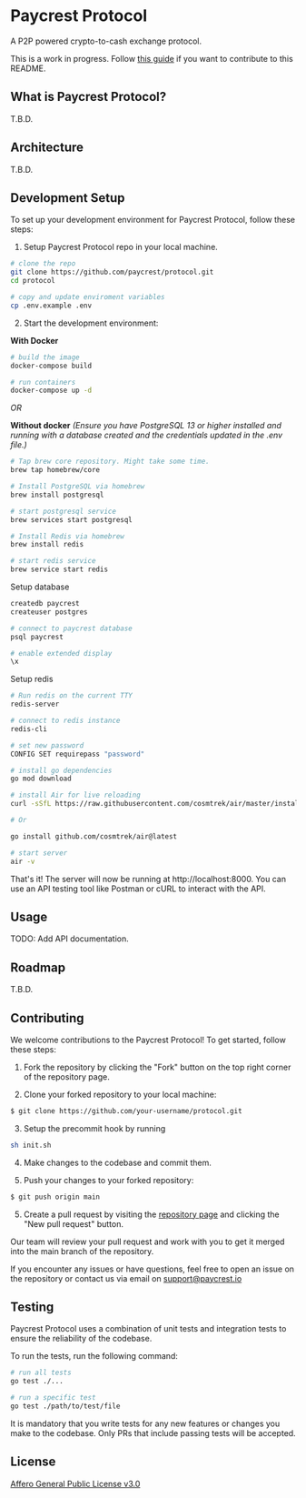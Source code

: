 # Paycrest Protocol
A P2P powered crypto-to-cash exchange protocol.

This is a work in progress. Follow [this guide](https://www.freecodecamp.org/news/how-to-write-a-good-readme-file/) if you want to contribute to this README.

## What is Paycrest Protocol?
T.B.D.

## Architecture
T.B.D.

## Development Setup
To set up your development environment for Paycrest Protocol, follow these steps:

1. Setup Paycrest Protocol repo in your local machine.
```bash
# clone the repo
git clone https://github.com/paycrest/protocol.git
cd protocol

# copy and update enviroment variables
cp .env.example .env
```

2. Start the development environment:

**With Docker**
```bash
# build the image
docker-compose build

# run containers
docker-compose up -d
```

*OR*

**Without docker**
*(Ensure you have PostgreSQL 13 or higher installed and running with a database created and the credentials updated in the .env file.)*

```bash
# Tap brew core repository. Might take some time.
brew tap homebrew/core

# Install PostgreSQL via homebrew
brew install postgresql

# start postgresql service
brew services start postgresql

# Install Redis via homebrew
brew install redis

# start redis service
brew service start redis
```

Setup database

```bash
createdb paycrest
createuser postgres

# connect to paycrest database
psql paycrest

# enable extended display
\x

```

Setup redis

```bash
# Run redis on the current TTY
redis-server

# connect to redis instance
redis-cli

# set new password
CONFIG SET requirepass "password"
```

```bash
# install go dependencies
go mod download

# install Air for live reloading
curl -sSfL https://raw.githubusercontent.com/cosmtrek/air/master/install.sh | sh -s

# Or 

go install github.com/cosmtrek/air@latest

# start server
air -v
```

That's it! The server will now be running at http://localhost:8000. You can use an API testing tool like Postman or cURL to interact with the API.

## Usage
TODO: Add API documentation.

## Roadmap
T.B.D.

## Contributing
We welcome contributions to the Paycrest Protocol! To get started, follow these steps:

1. Fork the repository by clicking the "Fork" button on the top right corner of the repository page.

2. Clone your forked repository to your local machine:
```bash
$ git clone https://github.com/your-username/protocol.git
```
3. Setup the precommit hook by running 
```bash
sh init.sh
```

4. Make changes to the codebase and commit them.

5. Push your changes to your forked repository:
```bash
$ git push origin main
```

5. Create a pull request by visiting the [repository page](https://github.com/paycrest/protocol) and clicking the "New pull request" button.

Our team will review your pull request and work with you to get it merged into the main branch of the repository. 

If you encounter any issues or have questions, feel free to open an issue on the repository or contact us via email on support@paycrest.io

## Testing
Paycrest Protocol uses a combination of unit tests and integration tests to ensure the reliability of the codebase.

To run the tests, run the following command:
```bash
# run all tests
go test ./...

# run a specific test
go test ./path/to/test/file
```

It is mandatory that you write tests for any new features or changes you make to the codebase. Only PRs that include passing tests will be accepted.

## License
[Affero General Public License v3.0](https://choosealicense.com/licenses/agpl-3.0/)
